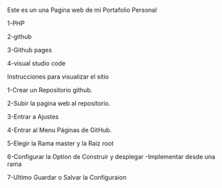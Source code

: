 Este es un una Pagina web de mi Portafolio Personal

1-PHP

2-github

3-Github pages

4-visual studio code

Instrucciones para visualizar el sitio

1-Crear un Repositorio github.

2-Subir la pagina web al repositorio.

3-Entrar a Ajustes

4-Entrar al Menu Páginas de GitHub.

5-Elegir la Rama master y la Raiz root

6-Configurar la Option de Construir y desplegar
		-Implementar desde una rama
  
7-Ultimo Guardar o Salvar la Configuraion
